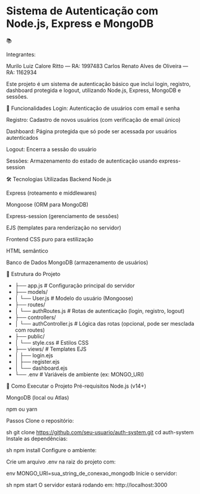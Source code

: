 
<h1>Sistema de Autenticação com Node.js, Express e MongoDB</h1>📚 

Integrantes:

Murilo Luiz Calore Ritto — RA: 1997483
Carlos Renato Alves de Oliveira — RA: 1162934


Este projeto é um sistema de autenticação básico que inclui login, registro, dashboard protegida e logout, utilizando Node.js, Express, MongoDB e sessões.

🚀 Funcionalidades
Login: Autenticação de usuários com email e senha

Registro: Cadastro de novos usuários (com verificação de email único)

Dashboard: Página protegida que só pode ser acessada por usuários autenticados

Logout: Encerra a sessão do usuário

Sessões: Armazenamento do estado de autenticação usando express-session

🛠️ Tecnologias Utilizadas
Backend
Node.js

Express (roteamento e middlewares)

Mongoose (ORM para MongoDB)

Express-session (gerenciamento de sessões)

EJS (templates para renderização no servidor)

Frontend
CSS puro para estilização

HTML semântico

Banco de Dados
MongoDB (armazenamento de usuários)

📂 Estrutura do Projeto

<ul>
<li>├── app.js                # Configuração principal do servidor</li>
<li>├── models/</li>
<li>│   └── User.js           # Modelo do usuário (Mongoose)</li>
<li>├── routes/</li>
<li>│   └── authRoutes.js     # Rotas de autenticação (login, registro, logout)</li>
<li>├── controllers/</li>
<li>│   └── authController.js # Lógica das rotas (opcional, pode ser mesclada com routes)</li>
<li>├── public/</li>
<li>│   └── style.css         # Estilos CSS</li>
<li>├── views/                # Templates EJS</li>
<li>│   ├── login.ejs</li>
<li>│   ├── register.ejs</li>
<li>│   └── dashboard.ejs</li>
<li>└── .env                  # Variáveis de ambiente (ex: MONGO_URI)</li>
</ul>
  
🔧 Como Executar o Projeto
Pré-requisitos
Node.js (v14+)

MongoDB (local ou Atlas)

npm ou yarn

Passos
Clone o repositório:

sh
git clone https://github.com/seu-usuario/auth-system.git
cd auth-system
Instale as dependências:

sh
npm install
Configure o ambiente:

Crie um arquivo .env na raiz do projeto com:

env
MONGO_URI=sua_string_de_conexao_mongodb
Inicie o servidor:

sh
npm start
O servidor estará rodando em: http://localhost:3000



